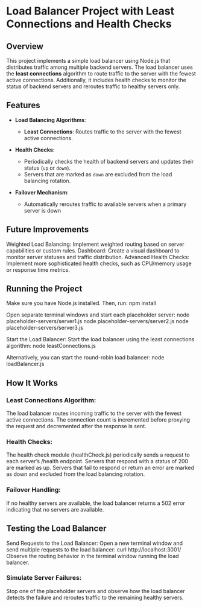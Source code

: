 # Load Balancer Project with Least Connections and Health Checks

## Overview

This project implements a simple load balancer using Node.js that distributes traffic among multiple backend servers. The load balancer uses the **least connections** algorithm to route traffic to the server with the fewest active connections. Additionally, it includes health checks to monitor the status of backend servers and reroutes traffic to healthy servers only.

## Features

- **Load Balancing Algorithms**:
  - **Least Connections**: Routes traffic to the server with the fewest active connections.

- **Health Checks**:
  - Periodically checks the health of backend servers and updates their status (`up` or `down`).
  - Servers that are marked as `down` are excluded from the load balancing rotation.

- **Failover Mechanism**:
  - Automatically reroutes traffic to available servers when a primary server is down
 
## Future Improvements
Weighted Load Balancing: Implement weighted routing based on server capabilities or custom rules.
Dashboard: Create a visual dashboard to monitor server statuses and traffic distribution.
Advanced Health Checks: Implement more sophisticated health checks, such as CPU/memory usage or response time metrics.

## Running the Project 
 Make sure you have Node.js installed. Then, run:
npm install

Open separate terminal windows and start each placeholder server:
  node placeholder-servers/server1.js
  node placeholder-servers/server2.js
  node placeholder-servers/server3.js

Start the Load Balancer: Start the load balancer using the least connections algorithm:
  node leastConnections.js

Alternatively, you can start the round-robin load balancer:
  node loadBalancer.js

## How It Works

### Least Connections Algorithm:

The load balancer routes incoming traffic to the server with the fewest active connections.
The connection count is incremented before proxying the request and decremented after the response is sent.

### Health Checks:
The health check module (healthCheck.js) periodically sends a request to each server’s /health endpoint.
Servers that respond with a status of 200 are marked as up.
Servers that fail to respond or return an error are marked as down and excluded from the load balancing rotation.

### Failover Handling:
If no healthy servers are available, the load balancer returns a 502 error indicating that no servers are available.

## Testing the Load Balancer
Send Requests to the Load Balancer:
Open a new terminal window and send multiple requests to the load balancer:
curl http://localhost:3001/
Observe the routing behavior in the terminal window running the load balancer.

### Simulate Server Failures:
Stop one of the placeholder servers and observe how the load balancer detects the failure and reroutes traffic to the remaining healthy servers.
